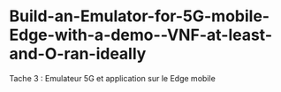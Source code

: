 # Build-an-Emulator-for-5G-mobile-Edge-with-a-demo--VNF-at-least-and-O-ran-ideally
Tache 3 : Emulateur 5G et application sur le Edge mobile
